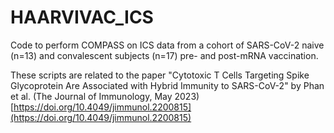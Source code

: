 # HAARVIVAC_ICS
Code to perform COMPASS on ICS data from a cohort of SARS-CoV-2 naive (n=13) and convalescent subjects (n=17) pre- and post-mRNA vaccination.

These scripts are related to the paper "Cytotoxic T Cells Targeting Spike Glycoprotein Are Associated with Hybrid Immunity to SARS-CoV-2" by Phan et al. (The Journal of Immunology, May 2023) [https://doi.org/10.4049/jimmunol.2200815](https://doi.org/10.4049/jimmunol.2200815)
